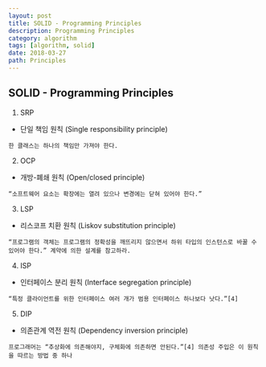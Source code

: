 ```yaml
---
layout: post
title: SOLID - Programming Principles
description: Programming Principles
category: algorithm
tags: [algorithm, solid]
date: 2018-03-27
path: Principles
---
```


**SOLID - Programming Principles**
-----

1. SRP
- 단일 책임 원칙 (Single responsibility principle)
```
한 클래스는 하나의 책임만 가져야 한다.
```

2. OCP
- 개방-폐쇄 원칙 (Open/closed principle)
```
“소프트웨어 요소는 확장에는 열려 있으나 변경에는 닫혀 있어야 한다.”
```

3. LSP
- 리스코프 치환 원칙 (Liskov substitution principle)
```
“프로그램의 객체는 프로그램의 정확성을 깨뜨리지 않으면서 하위 타입의 인스턴스로 바꿀 수 있어야 한다.” 계약에 의한 설계를 참고하라.
```

4. ISP
- 인터페이스 분리 원칙 (Interface segregation principle)
```
“특정 클라이언트를 위한 인터페이스 여러 개가 범용 인터페이스 하나보다 낫다.”[4]
```

5. DIP
- 의존관계 역전 원칙 (Dependency inversion principle)
```
프로그래머는 “추상화에 의존해야지, 구체화에 의존하면 안된다.”[4] 의존성 주입은 이 원칙을 따르는 방법 중 하나
```
